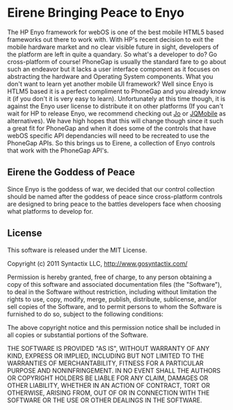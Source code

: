 Eirene Bringing Peace to Enyo
=============================

The HP Enyo framework for webOS is one of the best mobile HTML5 based frameworks out there to work with.  With HP's recent decision to exit the mobile hardware market and no clear visible future in sight, developers of the platform are left in quite a quandary.  So what's a developer to do? Go cross-platform of course!  PhoneGap is usually the standard fare to go about such an endeavor but it lacks a user interface component as it focuses on abstracting the hardware and Operating System components. What you don't want to learn yet another mobile UI framework?  Well since Enyo is HTLM5 based it is a perfect compliment to PhoneGap and you already know it (if you don't it is very easy to learn).  Unfortunately at this time though, it is against the Enyo user license to distribute it on other platforms (If you can't wait for HP to release Enyo, we recommend checking out [Jo](http://joapp.com/) or [JQMobile](http://jquerymobile.com/) as alternatives).  We have high hopes that this will change though since it such a great fit for PhoneGap and when it does some of the controls that have webOS specific API dependancies will need to be recreated to use the PhoneGap APIs.  So this brings us to Eirene, a collection of Enyo controls that work with the PhoneGap API's.

## Eirene the Goddess of Peace

Since Enyo is the goddess of war, we decided that our control collection should be named after the goddess of peace since cross-platform controls are designed to bring peace to the battles developers face when choosing what platforms to develop for.

## License

This software is released under the MIT License.

Copyright (c) 2011 Syntactix LLC, http://www.gosyntactix.com/

Permission is hereby granted, free of charge, to any person
obtaining a copy of this software and associated documentation
files (the "Software"), to deal in the Software without
restriction, including without limitation the rights to use,
copy, modify, merge, publish, distribute, sublicense, and/or sell
copies of the Software, and to permit persons to whom the
Software is furnished to do so, subject to the following
conditions:

The above copyright notice and this permission notice shall be
included in all copies or substantial portions of the Software.

THE SOFTWARE IS PROVIDED "AS IS", WITHOUT WARRANTY OF ANY KIND,
EXPRESS OR IMPLIED, INCLUDING BUT NOT LIMITED TO THE WARRANTIES
OF MERCHANTABILITY, FITNESS FOR A PARTICULAR PURPOSE AND
NONINFRINGEMENT. IN NO EVENT SHALL THE AUTHORS OR COPYRIGHT
HOLDERS BE LIABLE FOR ANY CLAIM, DAMAGES OR OTHER LIABILITY,
WHETHER IN AN ACTION OF CONTRACT, TORT OR OTHERWISE, ARISING
FROM, OUT OF OR IN CONNECTION WITH THE SOFTWARE OR THE USE OR
OTHER DEALINGS IN THE SOFTWARE.